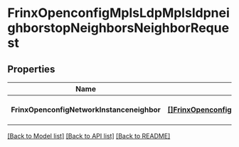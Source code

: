 # FrinxOpenconfigMplsLdpMplsldpneighborstopNeighborsNeighborRequest

## Properties
Name | Type | Description | Notes
------------ | ------------- | ------------- | -------------
**FrinxOpenconfigNetworkInstanceneighbor** | [**[]FrinxOpenconfigMplsLdpMplsldpneighborstopNeighborsNeighbor**](frinx.openconfig.mpls.ldp.mplsldpneighborstop.neighbors.Neighbor.md) |  | [optional] [default to null]

[[Back to Model list]](../README.md#documentation-for-models) [[Back to API list]](../README.md#documentation-for-api-endpoints) [[Back to README]](../README.md)


